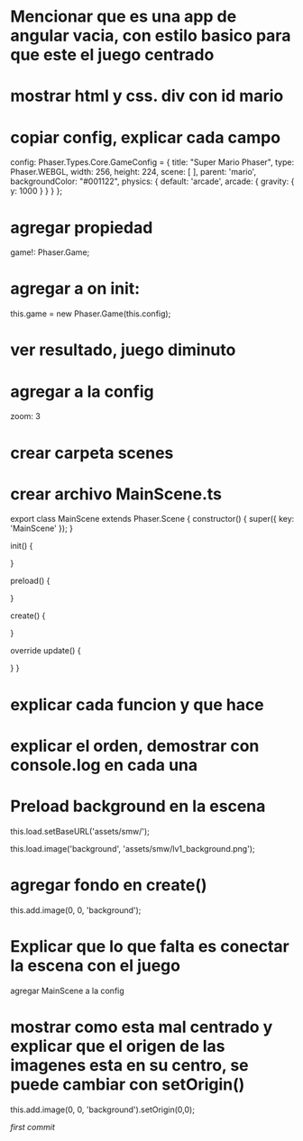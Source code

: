 #  Mencionar que es una app de angular vacia, con estilo basico para que este el juego centrado
# mostrar html y css. div con id mario
# copiar config, explicar cada campo

config: Phaser.Types.Core.GameConfig = {
    title: "Super Mario Phaser",
    type: Phaser.WEBGL,
    width: 256,
    height: 224,
    scene: [ ],
    parent: 'mario',
    backgroundColor: "#001122",
    physics: {
      default: 'arcade',
      arcade: {
        gravity: { y: 1000 }
      }
    }
  };

# agregar propiedad 
  game!: Phaser.Game;
# agregar a on init:
  this.game = new Phaser.Game(this.config);

#  ver resultado, juego diminuto

# agregar a la config 
  zoom: 3

# crear carpeta scenes
# crear archivo MainScene.ts

export class MainScene extends Phaser.Scene {
  constructor() {
    super({ key: 'MainScene' });
  }

  init() {

  }

  preload() {

  }

  create() {

  }
  
  override update() {

  }
}

# explicar cada funcion y que hace 

# explicar el orden, demostrar con console.log en cada una

# Preload background en la escena
  this.load.setBaseURL('assets/smw/');

  this.load.image('background', 'assets/smw/lv1_background.png');

# agregar fondo en create()
  this.add.image(0, 0, 'background');

# Explicar que lo que falta es conectar la escena con el juego
  agregar MainScene a la config

# mostrar como esta mal centrado y explicar que el origen de las imagenes esta en su centro, se puede cambiar con setOrigin()
  this.add.image(0, 0, 'background').setOrigin(0,0);

_first commit_